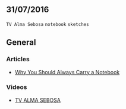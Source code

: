31/07/2016
----------

`TV Alma Sebosa` `notebook` `sketches`

## General

### Articles

- [Why You Should Always Carry a Notebook](https://medium.com/the-mission/why-you-should-always-carry-a-notebook-5617803767e0)

### Videos

- [TV ALMA SEBOSA](https://www.youtube.com/watch?v=ST9h5BWZSTE)
